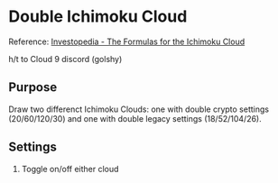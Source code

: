 # Double Ichimoku Cloud

Reference: [Investopedia - The Formulas for the Ichimoku Cloud](https://www.investopedia.com/terms/i/ichimoku-cloud.asp)

h/t to Cloud 9 discord (golshy)

## Purpose

Draw two differenct Ichimoku Clouds: one with double crypto settings (20/60/120/30) and one with double legacy settings (18/52/104/26).

## Settings

1. Toggle on/off either cloud